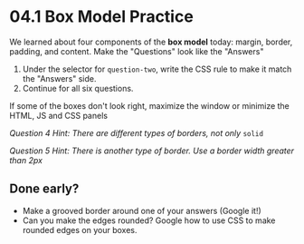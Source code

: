  

# 04.1 Box Model Practice

We learned about four components of the **box model** today: margin, border, padding, and content. Make the "Questions" look like the "Answers"

1. Under the selector for `question-two`, write the CSS rule to make it match the "Answers" side.
2. Continue for all six questions.

If some of the boxes don't look right, maximize the window or minimize the HTML, JS and CSS panels

_Question 4 Hint: There are different types of borders, not only_ `solid`

_Question 5 Hint: There is another type of border. Use a border width greater than 2px_

## Done early?

- Make a grooved border around one of your answers (Google it!)
- Can you make the edges rounded? Google how to use CSS to make rounded edges on your boxes.

